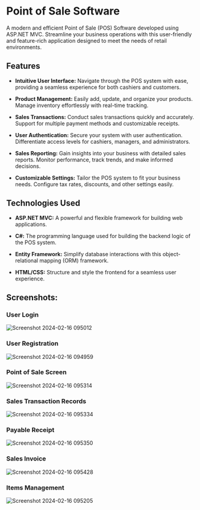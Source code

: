 # Point of Sale Software

A modern and efficient Point of Sale (POS) Software developed using ASP.NET MVC. Streamline your business operations with this user-friendly and feature-rich application designed to meet the needs of retail environments.

## Features

- **Intuitive User Interface:** Navigate through the POS system with ease, providing a seamless experience for both cashiers and customers.
  
- **Product Management:** Easily add, update, and organize your products. Manage inventory effortlessly with real-time tracking.

- **Sales Transactions:** Conduct sales transactions quickly and accurately. Support for multiple payment methods and customizable receipts.

- **User Authentication:** Secure your system with user authentication. Differentiate access levels for cashiers, managers, and administrators.

- **Sales Reporting:** Gain insights into your business with detailed sales reports. Monitor performance, track trends, and make informed decisions.

- **Customizable Settings:** Tailor the POS system to fit your business needs. Configure tax rates, discounts, and other settings easily.

## Technologies Used

- **ASP.NET MVC:** A powerful and flexible framework for building web applications.

- **C#:** The programming language used for building the backend logic of the POS system.

- **Entity Framework:** Simplify database interactions with this object-relational mapping (ORM) framework.

- **HTML/CSS:** Structure and style the frontend for a seamless user experience.

## Screenshots:

### User Login
![Screenshot 2024-02-16 095012](https://github.com/musa-imran/point-of-sale-mvc/assets/125245592/78cce720-f989-40e8-965f-38f57c93cff2)
### User Registration
![Screenshot 2024-02-16 094959](https://github.com/musa-imran/point-of-sale-mvc/assets/125245592/2dcf3817-61f9-4871-886c-2a038fc5c6cc)
### Point of Sale Screen
![Screenshot 2024-02-16 095314](https://github.com/musa-imran/point-of-sale-mvc/assets/125245592/03e4d11b-a46a-4dbe-9a3e-3f9e4d8b6a66)
### Sales Transaction Records
![Screenshot 2024-02-16 095334](https://github.com/musa-imran/point-of-sale-mvc/assets/125245592/55b2ddf4-01b8-41e8-9c3c-8eeb32a3e92b)
### Payable Receipt
![Screenshot 2024-02-16 095350](https://github.com/musa-imran/point-of-sale-mvc/assets/125245592/5cb9a680-fdd5-46fe-8622-9a9c4dff56c7)
### Sales Invoice
![Screenshot 2024-02-16 095428](https://github.com/musa-imran/point-of-sale-mvc/assets/125245592/da9eb7e8-964b-4256-bda5-21c7d7cd3354)
### Items Management
![Screenshot 2024-02-16 095205](https://github.com/musa-imran/point-of-sale-mvc/assets/125245592/51d0a946-4a8f-458d-8693-11e3555e7654)
